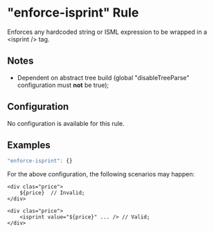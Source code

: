 # "enforce-isprint" Rule

Enforces any hardcoded string or ISML expression to be wrapped in a &lt;isprint /> tag.

## Notes

- Dependent on abstract tree build (global "disableTreeParse" configuration must **not** be true);

## Configuration

No configuration is available for this rule.

## Examples

```js
"enforce-isprint": {}
```

For the above configuration, the following scenarios may happen:

```
<div clas="price"> 
    ${price}  // Invalid;
</div>
```

```
<div clas="price"> 
    <isprint value="${price}" ... /> // Valid;
</div>
```

